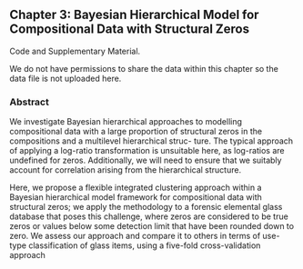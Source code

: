 
## Chapter 3: Bayesian Hierarchical Model for Compositional Data with Structural Zeros

Code and Supplementary Material. 

We do not have permissions to share the data within this chapter so the data file is not uploaded here.

### Abstract 


We investigate Bayesian hierarchical approaches to modelling compositional data with a
large proportion of structural zeros in the compositions and a multilevel hierarchical struc-
ture. The typical approach of applying a log-ratio transformation is unsuitable here, as
log-ratios are undefined for zeros. Additionally, we will need to ensure that we suitably
account for correlation arising from the hierarchical structure.

Here, we propose a flexible integrated clustering approach within a Bayesian hierarchical
model framework for compositional data with structural zeros; we apply the methodology
to a forensic elemental glass database that poses this challenge, where zeros are considered
to be true zeros or values below some detection limit that have been rounded down to zero.
We assess our approach and compare it to others in terms of use-type classification of glass
items, using a five-fold cross-validation approach
